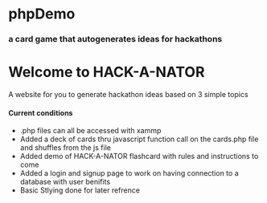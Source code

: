 # phpDemo 
### a card game that autogenerates ideas for hackathons





# Welcome to HACK-A-NATOR
A website for you to generate hackathon ideas based on 3 simple topics

#### Current conditions
- .php files can all be accessed with xammp
- Added a deck of cards thru javascript function call on the cards.php file and shuffles from the js file
- Added demo of HACK-A-NATOR flashcard with rules and instructions to come
- Added a login and signup page to work on having connection to a database with user benifits
- Basic Stlying done for later refrence 
